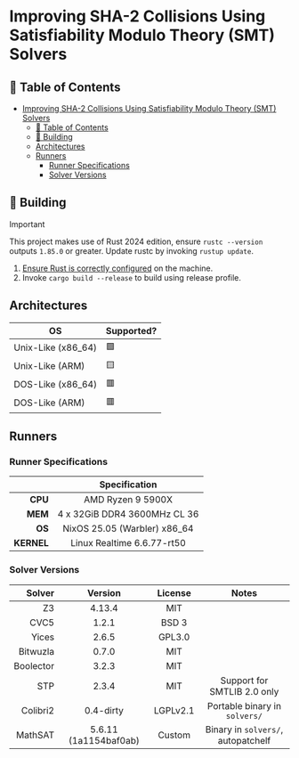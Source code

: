 # Improving SHA-2 Collisions Using Satisfiability Modulo Theory (SMT) Solvers

## 📄 Table of Contents
<!-- TOC -->
* [Improving SHA-2 Collisions Using Satisfiability Modulo Theory (SMT) Solvers](#improving-sha-2-collisions-using-satisfiability-modulo-theory-smt-solvers)
  * [📄 Table of Contents](#-table-of-contents)
  * [🔨 Building](#-building)
  * [Architectures](#architectures)
  * [Runners](#runners)
    * [Runner Specifications](#runner-specifications)
    * [Solver Versions](#solver-versions)
<!-- TOC -->

## 🔨 Building
> [!IMPORTANT]
> This project makes use of Rust 2024 edition, ensure `rustc --version` outputs `1.85.0` or greater.
> Update rustc by invoking `rustup update`.

1) [Ensure Rust is correctly configured](https://www.rust-lang.org/tools/install) on the machine.
2) Invoke `cargo build --release` to build using release profile.

## Architectures

| OS                 | Supported? |
|--------------------|------------|
| Unix-Like (x86_64) | 🟩         |
| Unix-Like (ARM)    | 🟨         |
| DOS-Like (x86_64)  | 🟥         |
| DOS-Like (ARM)     | 🟥         |

## Runners
### Runner Specifications
|            |      **Specification**       |
|-----------:|:----------------------------:|
|    **CPU** |      AMD Ryzen 9 5900X       |
|    **MEM** | 4 x 32GiB DDR4 3600MHz CL 36 |
|     **OS** | NixOS 25.05 (Warbler) x86_64 |
| **KERNEL** |  Linux Realtime 6.6.77-rt50  |

### Solver Versions

| **Solver** |      **Version**      | **License** |               Notes                |
|-----------:|:---------------------:|:-----------:|:----------------------------------:|
|         Z3 |        4.13.4         |     MIT     |                                    |
|       CVC5 |         1.2.1         |    BSD 3    |                                    |
|      Yices |         2.6.5         |   GPL3.0    |                                    |
|   Bitwuzla |         0.7.0         |     MIT     |                                    |
|  Boolector |         3.2.3         |     MIT     |                                    |
|        STP |         2.3.4         |     MIT     |    Support for SMTLIB 2.0 only     |
|   Colibri2 |       0.4-dirty       |  LGPLv2.1   |   Portable binary in `solvers/`    |
|    MathSAT | 5.6.11 (1a1154baf0ab) |   Custom    | Binary in `solvers/`, autopatchelf |
